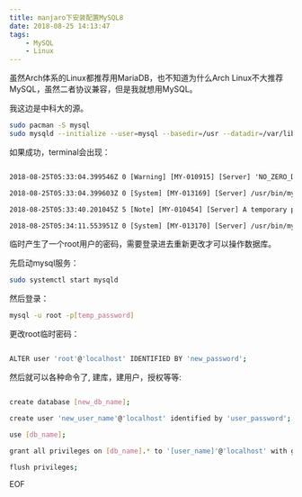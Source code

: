```yaml
---
title: manjaro下安装配置MySQL8
date: 2018-08-25 14:13:47
tags:
    - MySQL
    - Linux
---
```


虽然Arch体系的Linux都推荐用MariaDB，也不知道为什么Arch Linux不大推荐MySQL，虽然二者协议兼容，但是我就想用MySQL。

我这边是中科大的源。

```bash
sudo pacman -S mysql
sudo mysqld --initialize --user=mysql --basedir=/usr --datadir=/var/lib/mysql
```

如果成功，terminal会出现：

```txt

2018-08-25T05:33:04.399546Z 0 [Warning] [MY-010915] [Server] 'NO_ZERO_DATE', 'NO_ZERO_IN_DATE' and 'ERROR_FOR_DIVISION_BY_ZERO' sql modes should be used with strict mode. They will be merged with strict mode in a future release.

2018-08-25T05:33:04.399603Z 0 [System] [MY-013169] [Server] /usr/bin/mysqld (mysqld 8.0.12) initializing of server in progress as process 20610

2018-08-25T05:33:40.201045Z 5 [Note] [MY-010454] [Server] A temporary password is generated for root@localhost: 56%ei0#nQ:/;

2018-08-25T05:34:11.553951Z 0 [System] [MY-013170] [Server] /usr/bin/mysqld (mysqld 8.0.12) initializing of server has completed
```

临时产生了一个root用户的密码，需要登录进去重新更改才可以操作数据库。

先启动mysql服务：

```bash
sudo systemctl start mysqld
```

然后登录：

```bash
mysql -u root -p[temp_password]
```

更改root临时密码：

```bash

ALTER user 'root'@'localhost' IDENTIFIED BY 'new_password';

```

然后就可以各种命令了, 建库，建用户，授权等等:

```bash

create database [new_db_name];

create user 'new_user_name'@'localhost' identified by 'user_password';

use [db_name];

grant all privileges on [db_name].* to '[user_name]'@'localhost' with grant option;

flush privileges;

```

EOF